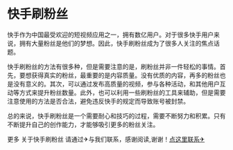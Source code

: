 # 快手刷粉丝

快手作为中国最受欢迎的短视频应用之一，拥有数亿用户。对于很多快手用户来说，拥有大量粉丝是他们的梦想。因此，快手刷粉丝成为了很多人关注的焦点话题。

快手刷粉丝的方法有很多种，但是需要注意的是，刷粉丝并非一件轻松的事情。首先，要想获得真实的粉丝，最重要的是内容质量。没有优质的内容，再多的粉丝也是没有意义的。其次，可以通过发布高质量的视频，参与各种活动，和其他用户互动等方式来提升粉丝数量。此外，也可以利用一些刷粉丝的工具来辅助，但是需要注意使用的方法是否合法，避免违反快手的规定而导致账号被封禁。

总的来说，快手刷粉丝是一个需要耐心和技巧的过程，需要不断努力和积累。只有不断提升自己的创作能力，才能够吸引更多的粉丝关注。

更多 关于快手刷粉丝 请通过✈与我们联系，感谢阅读,谢谢！[点这里联系✈](https://t.me/pt99bot)